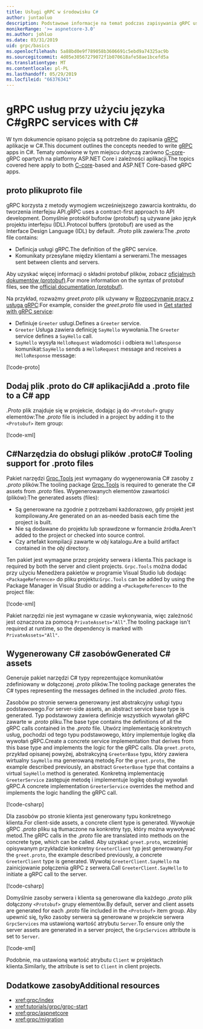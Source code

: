 ```yaml
---
title: Usługi gRPC w środowisku C#
author: juntaoluo
description: Podstawowe informacje na temat podczas zapisywania gRPC usług za pomocą C#.
monikerRange: '>= aspnetcore-3.0'
ms.author: johluo
ms.date: 03/31/2019
uid: grpc/basics
ms.openlocfilehash: 5a88bd0e9f789058b3606691c5ebd9a74325ac9b
ms.sourcegitcommit: 4d05e30567279072f1b070618afe58ae1bcefd5a
ms.translationtype: MT
ms.contentlocale: pl-PL
ms.lasthandoff: 05/29/2019
ms.locfileid: "66376341"
---
```

# <a name="grpc-services-with-c"></a><span data-ttu-id="d4a89-103">gRPC usług przy użyciu języka C\#</span><span class="sxs-lookup"><span data-stu-id="d4a89-103">gRPC services with C\#</span></span>

<span data-ttu-id="d4a89-104">W tym dokumencie opisano pojęcia są potrzebne do zapisania [gRPC](https://grpc.io/docs/guides/) aplikacje w C#.</span><span class="sxs-lookup"><span data-stu-id="d4a89-104">This document outlines the concepts needed to write [gRPC](https://grpc.io/docs/guides/) apps in C#.</span></span> <span data-ttu-id="d4a89-105">Tematy omówione w tym miejscu dotyczą zarówno [C-core](https://grpc.io/blog/grpc-stacks)-gRPC opartych na platformy ASP.NET Core i zależności aplikacji.</span><span class="sxs-lookup"><span data-stu-id="d4a89-105">The topics covered here apply to both [C-core](https://grpc.io/blog/grpc-stacks)-based and ASP.NET Core-based gRPC apps.</span></span>

## <a name="proto-file"></a><span data-ttu-id="d4a89-106">proto pliku</span><span class="sxs-lookup"><span data-stu-id="d4a89-106">proto file</span></span>

<span data-ttu-id="d4a89-107">gRPC korzysta z metody wymogiem wcześniejszego zawarcia kontraktu, do tworzenia interfejsu API.</span><span class="sxs-lookup"><span data-stu-id="d4a89-107">gRPC uses a contract-first approach to API development.</span></span> <span data-ttu-id="d4a89-108">Domyślnie protokół buforów (protobuf) są używane jako język projektu interfejsu (IDL).</span><span class="sxs-lookup"><span data-stu-id="d4a89-108">Protocol buffers (protobuf) are used as the Interface Design Language (IDL) by default.</span></span> <span data-ttu-id="d4a89-109">*.Proto* plik zawiera:</span><span class="sxs-lookup"><span data-stu-id="d4a89-109">The *.proto* file contains:</span></span>

* <span data-ttu-id="d4a89-110">Definicja usługi gRPC.</span><span class="sxs-lookup"><span data-stu-id="d4a89-110">The definition of the gRPC service.</span></span>
* <span data-ttu-id="d4a89-111">Komunikaty przesyłane między klientami a serwerami.</span><span class="sxs-lookup"><span data-stu-id="d4a89-111">The messages sent between clients and servers.</span></span>

<span data-ttu-id="d4a89-112">Aby uzyskać więcej informacji o składni protobuf plików, zobacz [oficjalnych dokumentów (protobuf)](https://developers.google.com/protocol-buffers/docs/proto3).</span><span class="sxs-lookup"><span data-stu-id="d4a89-112">For more information on the syntax of protobuf files, see the [official documentation (protobuf)](https://developers.google.com/protocol-buffers/docs/proto3).</span></span>

<span data-ttu-id="d4a89-113">Na przykład, rozważmy *greet.proto* plik używany w [Rozpoczynanie pracy z usługą gRPC](xref:tutorials/grpc/grpc-start):</span><span class="sxs-lookup"><span data-stu-id="d4a89-113">For example, consider the *greet.proto* file used in [Get started with gRPC service](xref:tutorials/grpc/grpc-start):</span></span>

* <span data-ttu-id="d4a89-114">Definiuje `Greeter` usługi.</span><span class="sxs-lookup"><span data-stu-id="d4a89-114">Defines a `Greeter` service.</span></span>
* <span data-ttu-id="d4a89-115">`Greeter` Usługa zawiera definicję `SayHello` wywołania.</span><span class="sxs-lookup"><span data-stu-id="d4a89-115">The `Greeter` service defines a `SayHello` call.</span></span>
* <span data-ttu-id="d4a89-116">`SayHello` wysyła `HelloRequest` wiadomości i odbiera `HelloResponse` komunikat:</span><span class="sxs-lookup"><span data-stu-id="d4a89-116">`SayHello` sends a `HelloRequest` message and receives a `HelloResponse` message:</span></span>

[!code-proto[](~/tutorials//grpc/grpc-start/sample/GrpcGreeter/Protos/greet.proto)]

## <a name="add-a-proto-file-to-a-c-app"></a><span data-ttu-id="d4a89-117">Dodaj plik .proto do C\# aplikacji</span><span class="sxs-lookup"><span data-stu-id="d4a89-117">Add a .proto file to a C\# app</span></span>

<span data-ttu-id="d4a89-118">*.Proto* plik znajduje się w projekcie, dodając ją do `<Protobuf>` grupy elementów:</span><span class="sxs-lookup"><span data-stu-id="d4a89-118">The *.proto* file is included in a project by adding it to the `<Protobuf>` item group:</span></span>

[!code-xml[](~/tutorials//grpc/grpc-start/sample/GrpcGreeter/GrpcGreeter.csproj?highlight=2&range=7-11)]

## <a name="c-tooling-support-for-proto-files"></a><span data-ttu-id="d4a89-119">C#Narzędzia do obsługi plików .proto</span><span class="sxs-lookup"><span data-stu-id="d4a89-119">C# Tooling support for .proto files</span></span>

<span data-ttu-id="d4a89-120">Pakiet narzędzi [Grpc.Tools](https://www.nuget.org/packages/Grpc.Tools/) jest wymagany do wygenerowania C# zasoby z *.proto* plików.</span><span class="sxs-lookup"><span data-stu-id="d4a89-120">The tooling package [Grpc.Tools](https://www.nuget.org/packages/Grpc.Tools/) is required to generate the C# assets from *.proto* files.</span></span> <span data-ttu-id="d4a89-121">Wygenerowanych elementów zawartości (plików):</span><span class="sxs-lookup"><span data-stu-id="d4a89-121">The generated assets (files):</span></span>

* <span data-ttu-id="d4a89-122">Są generowane na zgodnie z potrzebami każdorazowo, gdy projekt jest kompilowany.</span><span class="sxs-lookup"><span data-stu-id="d4a89-122">Are generated on an as-needed basis each time the project is built.</span></span>
* <span data-ttu-id="d4a89-123">Nie są dodawane do projektu lub sprawdzone w formancie źródła.</span><span class="sxs-lookup"><span data-stu-id="d4a89-123">Aren't added to the project or checked into source control.</span></span>
* <span data-ttu-id="d4a89-124">Czy artefakt kompilacji zawarte w *obj* katalogu.</span><span class="sxs-lookup"><span data-stu-id="d4a89-124">Are a build artifact contained in the *obj* directory.</span></span>

<span data-ttu-id="d4a89-125">Ten pakiet jest wymagane przez projekty serwera i klienta.</span><span class="sxs-lookup"><span data-stu-id="d4a89-125">This package is required by both the server and client projects.</span></span> <span data-ttu-id="d4a89-126">`Grpc.Tools` można dodać przy użyciu Menedżera pakietów w programie Visual Studio lub dodając `<PackageReference>` do pliku projektu:</span><span class="sxs-lookup"><span data-stu-id="d4a89-126">`Grpc.Tools` can be added by using the Package Manager in Visual Studio or adding a `<PackageReference>` to the project file:</span></span>

[!code-xml[](~/tutorials//grpc/grpc-start/sample/GrpcGreeter/GrpcGreeter.csproj?highlight=1&range=17)]

<span data-ttu-id="d4a89-127">Pakiet narzędzi nie jest wymagane w czasie wykonywania, więc zależność jest oznaczona za pomocą `PrivateAssets="All"`.</span><span class="sxs-lookup"><span data-stu-id="d4a89-127">The tooling package isn't required at runtime, so the dependency is marked with `PrivateAssets="All"`.</span></span>

## <a name="generated-c-assets"></a><span data-ttu-id="d4a89-128">Wygenerowany C# zasobów</span><span class="sxs-lookup"><span data-stu-id="d4a89-128">Generated C# assets</span></span>

<span data-ttu-id="d4a89-129">Generuje pakiet narzędzi C# typy reprezentujące komunikatów zdefiniowany w dołączonej *.proto* plików.</span><span class="sxs-lookup"><span data-stu-id="d4a89-129">The tooling package generates the C# types representing the messages defined in the included *.proto* files.</span></span>

<span data-ttu-id="d4a89-130">Zasobów po stronie serwera generowany jest abstrakcyjny usługi typu podstawowego.</span><span class="sxs-lookup"><span data-stu-id="d4a89-130">For server-side assets, an abstract service base type is generated.</span></span> <span data-ttu-id="d4a89-131">Typ podstawowy zawiera definicje wszystkich wywołań gRPC zawarte w *.proto* pliku.</span><span class="sxs-lookup"><span data-stu-id="d4a89-131">The base type contains the definitions of all the gRPC calls contained in the *.proto* file.</span></span> <span data-ttu-id="d4a89-132">Utwórz implementację konkretnych usług, pochodzi od tego typu podstawowego, który implementuje logikę dla wywołań gRPC.</span><span class="sxs-lookup"><span data-stu-id="d4a89-132">Create a concrete service implementation that derives from this base type and implements the logic for the gRPC calls.</span></span> <span data-ttu-id="d4a89-133">Dla `greet.proto`, przykład opisanej powyżej, abstrakcyjną `GreeterBase` typu, który zawiera wirtualny `SayHello` ma generowaną metodę.</span><span class="sxs-lookup"><span data-stu-id="d4a89-133">For the `greet.proto`, the example described previously, an abstract `GreeterBase` type that contains a virtual `SayHello` method is generated.</span></span> <span data-ttu-id="d4a89-134">Konkretną implementację `GreeterService` zastępuje metodę i implementuje logikę obsługi wywołań gRPC.</span><span class="sxs-lookup"><span data-stu-id="d4a89-134">A concrete implementation `GreeterService` overrides the method and implements the logic handling the gRPC call.</span></span>

[!code-csharp[](~/tutorials//grpc/grpc-start/sample/GrpcGreeter/Services/GreeterService.cs?name=snippet)]

<span data-ttu-id="d4a89-135">Dla zasobów po stronie klienta jest generowany typu konkretnego klienta.</span><span class="sxs-lookup"><span data-stu-id="d4a89-135">For client-side assets, a concrete client type is generated.</span></span> <span data-ttu-id="d4a89-136">Wywołuje gRPC *.proto* pliku są tłumaczone na konkretny typ, który można wywoływać metod.</span><span class="sxs-lookup"><span data-stu-id="d4a89-136">The gRPC calls in the *.proto* file are translated into methods on the concrete type, which can be called.</span></span> <span data-ttu-id="d4a89-137">Aby uzyskać `greet.proto`, wcześniej opisywanym przykładzie konkretny `GreeterClient` typ jest generowany.</span><span class="sxs-lookup"><span data-stu-id="d4a89-137">For the `greet.proto`, the example described previously, a concrete `GreeterClient` type is generated.</span></span> <span data-ttu-id="d4a89-138">Wywołaj `GreeterClient.SayHello` na zainicjowanie połączenia gRPC z serwera.</span><span class="sxs-lookup"><span data-stu-id="d4a89-138">Call `GreeterClient.SayHello` to initiate a gRPC call to the server.</span></span>

[!code-csharp[](~/tutorials//grpc/grpc-start/sample/GrpcGreeterClient/Program.cs?highlight=5-8&name=snippet)]

<span data-ttu-id="d4a89-139">Domyślnie zasoby serwera i klienta są generowane dla każdego *.proto* plik dołączony `<Protobuf>` grupy elementów.</span><span class="sxs-lookup"><span data-stu-id="d4a89-139">By default, server and client assets are generated for each *.proto* file included in the `<Protobuf>` item group.</span></span> <span data-ttu-id="d4a89-140">Aby upewnić się, tylko zasoby serwera są generowane w projekcie serwera `GrpcServices` ma ustawioną wartość atrybutu `Server`.</span><span class="sxs-lookup"><span data-stu-id="d4a89-140">To ensure only the server assets are generated in a server project, the `GrpcServices` attribute is set to `Server`.</span></span>

[!code-xml[](~/tutorials//grpc/grpc-start/sample/GrpcGreeter/GrpcGreeter.csproj?highlight=2&range=7-11)]

<span data-ttu-id="d4a89-141">Podobnie, ma ustawioną wartość atrybutu `Client` w projektach klienta.</span><span class="sxs-lookup"><span data-stu-id="d4a89-141">Similarly, the attribute is set to `Client` in client projects.</span></span>

## <a name="additional-resources"></a><span data-ttu-id="d4a89-142">Dodatkowe zasoby</span><span class="sxs-lookup"><span data-stu-id="d4a89-142">Additional resources</span></span>

* <xref:grpc/index>
* <xref:tutorials/grpc/grpc-start>
* <xref:grpc/aspnetcore>
* <xref:grpc/migration>
